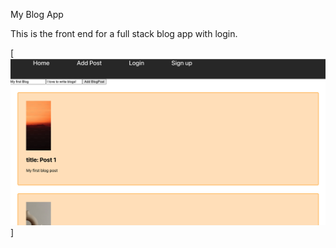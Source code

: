  My Blog App

 This is the front end for a full stack blog app with login.

 [![screen shot](./public/Preview.png)]